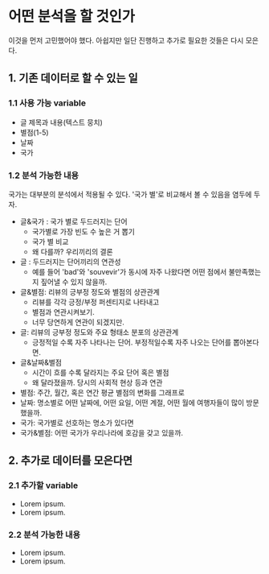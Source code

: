 # 어떤 분석을 할 것인가

이것을 먼저 고민했어야 했다. 아쉽지만 일단 진행하고 추가로 필요한 것들은 다시 모은다.

## 1. 기존 데이터로 할 수 있는 일

### 1.1 사용 가능 variable

- 글 제목과 내용(텍스트 뭉치)
- 별점(1-5)
- 날짜
- 국가

### 1.2 분석 가능한 내용

국가는 대부분의 분석에서 적용될 수 있다. '국가 별'로 비교해서 볼 수 있음을 염두에 두자.

- 글&국가 : 국가 별로 두드러지는 단어
    + 국가별로 가장 빈도 수 높은 거 뽑기
    + 국가 별 비교
    + 왜 다를까? 우리끼리의 결론
- 글 : 두드러지는 단어끼리의 연관성
    + 예를 들어 'bad'와 'souvevir'가 동시에 자주 나왔다면 어떤 점에서 불만족했는지 짚어낼 수 있지 않을까.
- 글&별점: 리뷰의 긍부정 정도와 별점의 상관관계
    + 리뷰를 각각 긍정/부정 퍼센티지로 나타내고
    + 별점과 연관시켜보기.
    + 너무 당연하게 연관이 되겠지만.
- 글: 리뷰의 긍부정 정도와 주요 형태소 분포의 상관관계
    + 긍정적일 수록 자주 나타나는 단어. 부정적일수록 자주 나오는 단어를 뽑아본다면.
- 글&날짜&별점
    + 시간이 흐를 수록 달라지는 주요 단어 혹은 별점
    + 왜 달라졌을까. 당시의 사회적 현상 등과 연관
- 별점: 주간, 월간, 혹은 연간 평균 별점의 변화를 그래프로
- 날짜: 명소별로 어떤 날짜에, 어떤 요일, 어떤 계절, 어떤 월에 여행자들이 많이 방문했을까.
- 국가: 국가별로 선호하는 명소가 있다면
- 국가&별점: 어떤 국가가 우리나라에 호감을 갖고 있을까.

## 2. 추가로 데이터를 모은다면

### 2.1 추가할 variable

- Lorem ipsum.
- Lorem ipsum.

### 2.2 분석 가능한 내용

- Lorem ipsum.
- Lorem ipsum.
